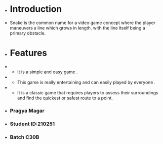 + # Introduction
+ Snake is the common name for a video game concept where the player maneuvers a line which grows in length, with the line itself being a primary obstacle.

+ # Features
+ - It is a simple and easy game .

+ - This game is really entertaining and can easily played by everyone .

+ - It is a classic game that requires players to assess their surroundings and find the quickest or safest route to a point.

+ ### Pragya Magar 

+ ### Student ID:210251

+ ### Batch C30B
